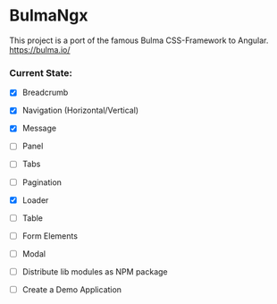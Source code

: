 # BulmaNgx

This project is a port of the famous Bulma CSS-Framework to Angular.
https://bulma.io/


### Current State:
- [x] Breadcrumb
- [x] Navigation (Horizontal/Vertical)
- [x] Message
- [ ] Panel
- [ ] Tabs
- [ ] Pagination
- [x] Loader
- [ ] Table
- [ ] Form Elements
- [ ] Modal

- [ ] Distribute lib modules as NPM package

- [ ] Create a Demo Application
